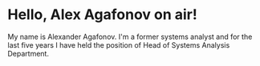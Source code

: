 # Hello, Alex Agafonov on air!

My name is Alexander Agafonov. I'm a former systems analyst and for the last five years I have held the position of Head of Systems Analysis Department. 
